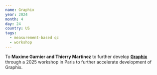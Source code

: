 ```yaml
---
name: Graphix
year: 2024
month: 4
day: 24
country: US
tags:
  - measurement-based qc
  - workshop
---
```

To **Maxime Garnier and Thierry Martinez** to further develop **[Graphix](https://github.com/TeamGraphix/graphix)** through a 2025 workshop in Paris to further accelerate development of Graphix.
